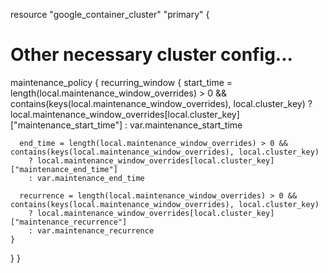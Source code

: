 resource "google_container_cluster" "primary" {
  # Other necessary cluster config...

  maintenance_policy {
    recurring_window {
      start_time = length(local.maintenance_window_overrides) > 0 && contains(keys(local.maintenance_window_overrides), local.cluster_key)
        ? local.maintenance_window_overrides[local.cluster_key]["maintenance_start_time"]
        : var.maintenance_start_time

      end_time = length(local.maintenance_window_overrides) > 0 && contains(keys(local.maintenance_window_overrides), local.cluster_key)
        ? local.maintenance_window_overrides[local.cluster_key]["maintenance_end_time"]
        : var.maintenance_end_time

      recurrence = length(local.maintenance_window_overrides) > 0 && contains(keys(local.maintenance_window_overrides), local.cluster_key)
        ? local.maintenance_window_overrides[local.cluster_key]["maintenance_recurrence"]
        : var.maintenance_recurrence
    }
  }
}
